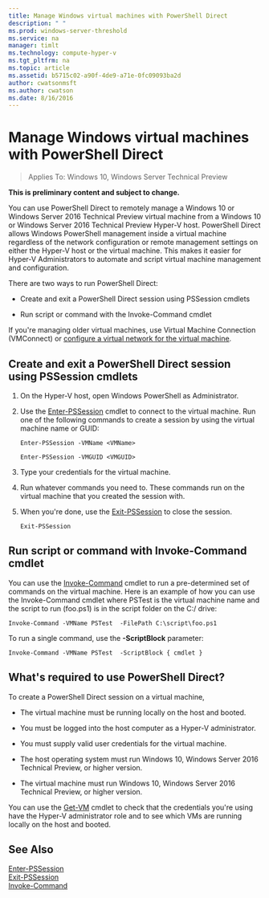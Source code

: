 ```yaml
---
title: Manage Windows virtual machines with PowerShell Direct
description: " "
ms.prod: windows-server-threshold
ms.service: na
manager: timlt
ms.technology: compute-hyper-v
ms.tgt_pltfrm: na
ms.topic: article
ms.assetid: b5715c02-a90f-4de9-a71e-0fc09093ba2d
author: cwatsonmsft
ms.author: cwatson
ms.date: 8/16/2016
---
```

# Manage Windows virtual machines with PowerShell Direct

>Applies To: Windows 10, Windows Server Technical Preview

**This is preliminary content and subject to change.**  
  
You can use PowerShell Direct to remotely manage a Windows 10 or Windows Server 2016 Technical Preview virtual machine from a  Windows 10 or Windows Server 2016 Technical Preview Hyper-V host. PowerShell Direct allows Windows PowerShell management inside a virtual machine regardless of the network configuration or remote management settings on either the Hyper-V host or the virtual machine. This makes it easier for Hyper-V Administrators to automate and script virtual machine management and configuration.  
  
There are two ways to run PowerShell Direct:  
  
-   Create and exit a PowerShell Direct session using PSSession cmdlets  
  
-   Run script or command with the Invoke-Command cmdlet  
  
If you're managing older virtual machines, use Virtual Machine Connection (VMConnect) or [configure a virtual network for the virtual machine](http://technet.microsoft.com/library/cc816585.aspx).  
  
## Create and exit a PowerShell Direct session using PSSession cmdlets  
  
1.  On the Hyper-V host, open Windows PowerShell as Administrator.  
  
2.  Use the [Enter-PSSession](https://technet.microsoft.com/library/hh849707.aspx) cmdlet to connect to the virtual machine. Run one of the following commands to create a session by using the virtual machine name or GUID:  
  
    ```  
    Enter-PSSession -VMName <VMName>  
    ```  
  
    ```  
    Enter-PSSession -VMGUID <VMGUID>  
    ```  
  
3. Type your credentials for the virtual machine.   
4. Run whatever commands you need to. These commands run on the virtual machine that you created the session with.  
  
5.  When you're done, use the [Exit-PSSession](https://technet.microsoft.com/library/hh849743.aspx) to close the session.   
  
    ```  
    Exit-PSSession  
    ```  
  
## Run script or command with Invoke-Command cmdlet  
You can use the [Invoke-Command](http://technet.microsoft.com/library/hh849719.aspx) cmdlet to run a pre-determined set of commands on the virtual machine. Here is an example of how you can use the Invoke-Command cmdlet where PSTest is the virtual machine name and the script to run (foo.ps1) is in the script folder on the C:/ drive:  
  
```  
Invoke-Command -VMName PSTest  -FilePath C:\script\foo.ps1  
```  
  
To run a single command, use the **-ScriptBlock** parameter:  
  
```  
Invoke-Command -VMName PSTest  -ScriptBlock { cmdlet }  
```  
  
## What's required to use PowerShell Direct?  
To create a PowerShell Direct session on a virtual machine,  
  
-   The virtual machine must be running locally on the host and booted.  
  
-   You must be logged into the host computer as a Hyper-V administrator.  
  
-   You must supply valid user credentials for the virtual machine.  
  
-   The host operating system must run Windows 10, Windows Server 2016 Technical Preview, or higher version.  
  
-   The virtual machine must run Windows 10, Windows Server 2016 Technical Preview, or higher version.  
  
You can use the [Get-VM](http://technet.microsoft.com/library/hh848479.aspx) cmdlet to check that the credentials you're using have the Hyper-V administrator role and to see which VMs are running locally on the host and booted.  
  
## See Also  
[Enter-PSSession](http://technet.microsoft.com/library/hh849707.aspx)  
[Exit-PSSession](http://technet.microsoft.com/library/hh849743.aspx)  
[Invoke-Command](http://technet.microsoft.com/library/hh849719.aspx)  
  


